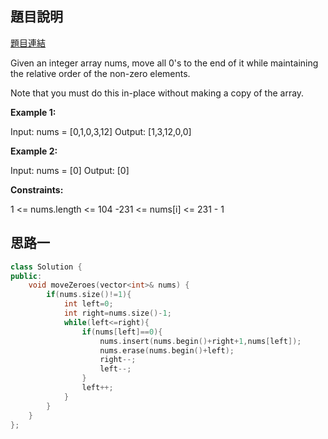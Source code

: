 ## 題目說明
[題目連結](https://leetcode.com/problems/move-zeroes/?envType=study-plan&id=algorithm-i)

Given an integer array nums, move all 0's to the end of it while maintaining the relative order of the non-zero elements.

Note that you must do this in-place without making a copy of the array.

**Example 1:**

Input: nums = [0,1,0,3,12]
Output: [1,3,12,0,0]

**Example 2:**

Input: nums = [0]
Output: [0]

**Constraints:**

1 <= nums.length <= 104
-231 <= nums[i] <= 231 - 1


## 思路一 
```CPP
class Solution {
public:
    void moveZeroes(vector<int>& nums) {
        if(nums.size()!=1){
            int left=0;
            int right=nums.size()-1;
            while(left<=right){
                if(nums[left]==0){
                    nums.insert(nums.begin()+right+1,nums[left]);
                    nums.erase(nums.begin()+left);
                    right--;
                    left--;
                }
                left++;
            }
        }
    }
};
```
